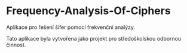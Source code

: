 # Frequency-Analysis-Of-Ciphers
Aplikace pro řešení šifer pomocí frekvenční analýzy.

Tato aplikace byla vytvořena jako projekt pro středoškolskou odbornou činnost.
